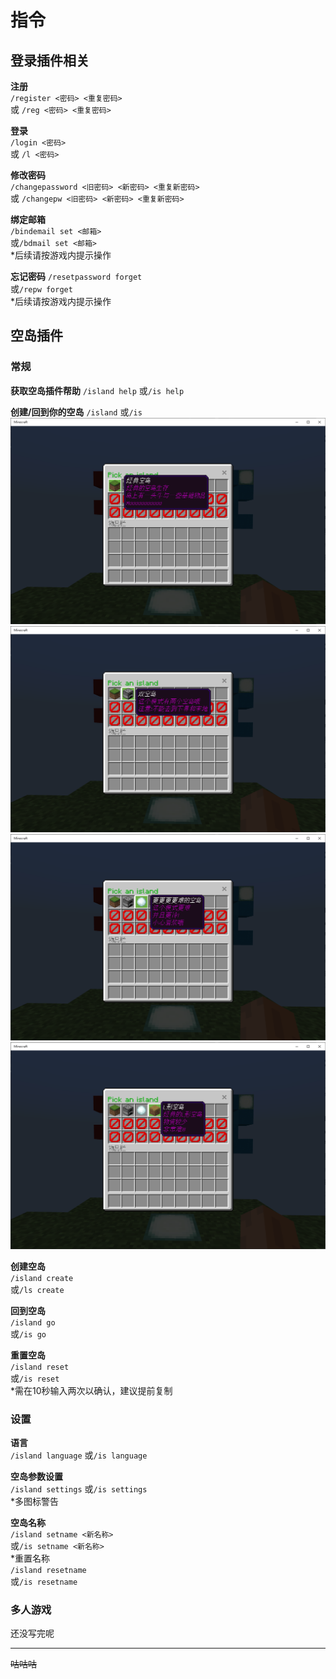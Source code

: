 # 指令

## 登录插件相关
**注册**  
`/register <密码> <重复密码>`  
或 `/reg <密码> <重复密码>`

**登录**  
`/login <密码>`  
或 `/l <密码>`

**修改密码**  
`/changepassword <旧密码> <新密码> <重复新密码>`    
或 `/changepw <旧密码> <新密码> <重复新密码>`

**绑定邮箱**   
`/bindemail set <邮箱>`  
或`/bdmail set <邮箱>`  
*后续请按游戏内提示操作

**忘记密码**
`/resetpassword forget`  
或`/repw forget`  
*后续请按游戏内提示操作

## 空岛插件
### 常规

**获取空岛插件帮助**
`/island help`
或`/is help`  

**创建/回到你的空岛**
`/island`
或`/is`
![经典空岛](/assets/images/Command-is-create-0.png "经典空岛")
![双空岛](/assets/images/Command-is-create-1.png "双空岛")
![更更更更难的空岛](/assets/images/Command-is-create-2.png "更更更更难的空岛")
![L形空岛](/assets/images/Command-is-create-3.png "L形空岛")

**创建空岛**  
`/island create`  
或`/ls create`

**回到空岛**  
`/island go`  
或`/is go`

**重置空岛**  
`/island reset`  
或`/is reset`  
*需在10秒输入两次以确认，建议提前复制

### 设置

**语言**  
`/island language`
或`/is language`

**空岛参数设置**  
`/island settings`
或`/is settings`  
*多图标警告

**空岛名称**  
`/island setname <新名称>`  
或`/is setname <新名称>`  
*重置名称  
`/island resetname`  
或`/is resetname`

### 多人游戏
还没写完呢

---
~~咕咕咕~~
